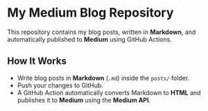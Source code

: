 # My Medium Blog Repository  

This repository contains my blog posts, written in **Markdown**, and automatically published to **Medium** using GitHub Actions.  

## How It Works  
- Write blog posts in **Markdown** (`.md`) inside the `posts/` folder.  
- Push your changes to GitHub.  
- A GitHub Action automatically converts Markdown to **HTML** and publishes it to **Medium** using the **Medium API**.
